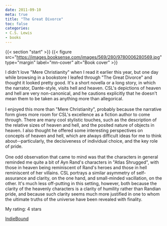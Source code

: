 ```yaml
---
date: 2011-09-10
meta: true
title: "The Great Divorce"
toc: false
categories:
- C.S. Lewis
- books
---
```


{{< section "start" >}}
{{< figure src="https://images.booksense.com/images/569/280/9780006280569.jpg" type="margin" label="mn-cover" alt="Book cover" >}}

I didn't love "Mere Christianity" when I read it earlier this year, but one day while browsing in a bookstore I leafed through "The Great Divorce" and thought it looked pretty good. It's a short novella or a long story, in which the narrator, Dante-style, visits hell and heaven. CSL's depictions of heaven and hell are very non-canonical, and he cautions explicitly that he doesn't mean them to be taken as anything more than allegorical. <br /><br />I enjoyed this more than "Mere Christianity", probably because the narrative form gives more room for CSL's excellence as a fiction author to come through. There are many cool stylistic touches, such as the description of the relative sizes of heaven and hell, and the posited nature of objects in heaven. I also thought he offered some interesting perspectives on concepts of heaven and hell, which are always difficult ideas for me to think about--particularly, the decisiveness of individual choice, and the key role of pride. <br /><br />One odd observation that came to mind was that the characters in general reminded me quite a bit of Ayn Rand's characters in "Atlas Shrugged", with those in heaven being reminiscent of Rand's heroes and those in hell reminiscent of her villains. CSL portrays a similar asymmetry of self-assurance and clarity, on the one hand, and small-minded vacillation, on the other. It's much less off-putting in this setting, however, both because the clarity of the heavenly characters is a clarity of humility rather than Randian pride, and because such clarity seems much more justified in one to whom the ultimate truths of the universe have been revealed with finality.

My rating: 4 stars  

[IndieBound](https://www.indiebound.org/book/9780006280569)
